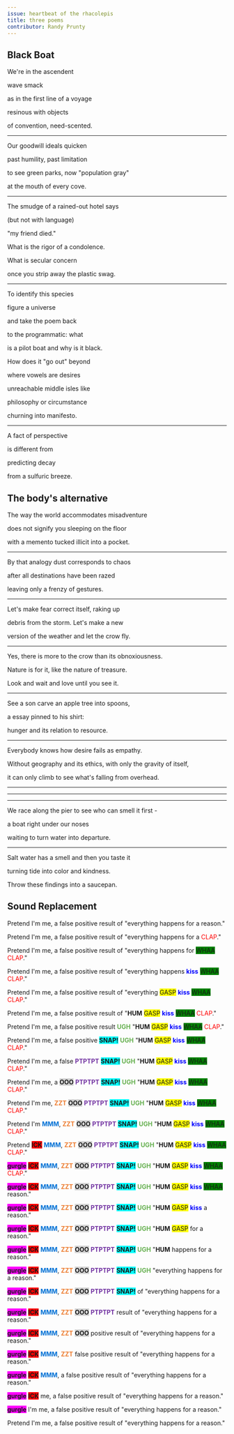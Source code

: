 ```yaml
---
issue: heartbeat of the rhacolepis
title: three poems
contributor: Randy Prunty
---
```


<style>
article p {
    padding-bottom: 1.2rem;
    padding-left: 1.5rem!important;
    text-indent: -1.5rem;
}
</style>

<h2 id="black-boat">Black Boat</h2>
<p>We're in the ascendent</p>
<p>wave smack</p>
<p>as in the first line of a voyage</p>
<p>resinous with objects</p>
<p>of convention, need-scented.</p>
<hr />
<p>Our goodwill ideals quicken</p>
<p>past humility, past limitation</p>
<p>to see green parks, now "population gray"</p>
<p>at the mouth of every cove.</p>
<hr />
<p>The smudge of a rained-out hotel says</p>
<p>(but not with language)</p>
<p>"my friend died."</p>
<p>What is the rigor of a condolence.</p>
<p>What is secular concern</p>
<p>once you strip away the plastic swag.</p>
<hr />
<p>To identify this species</p>
<p>figure a universe</p>
<p>and take the poem back</p>
<p>to the programmatic: what</p>
<p>is a pilot boat and why is it black.</p>
<p>How does it "go out" beyond</p>
<p>where vowels are desires</p>
<p>unreachable middle isles like</p>
<p>philosophy or circumstance</p>
<p>churning into manifesto.</p>
<hr />
<p>A fact of perspective</p>
<p>is different from</p>
<p>predicting decay</p>
<p>from a sulfuric breeze.</p>
<h2 id="the-bodys-alternative">The body's alternative</h2>
<p>The way the world accommodates misadventure</p>
<p>does not signify you sleeping on the floor</p>
<p>with a memento tucked illicit into a pocket.</p>
<hr />
<p>By that analogy dust corresponds to chaos</p>
<p>after all destinations have been razed</p>
<p>leaving only a frenzy of gestures.</p>
<hr />
<p>Let's make fear correct itself, raking up</p>
<p>debris from the storm. Let's make a new</p>
<p>version of the weather and let the crow fly.</p>
<hr />
<p>Yes, there is more to the crow than its obnoxiousness.</p>
<p>Nature is for it, like the nature of treasure.</p>
<p>Look and wait and love until you see it.</p>
<hr />
<p>See a son carve an apple tree into spoons,</p>
<p>a essay pinned to his shirt:</p>
<p>hunger and its relation to resource.</p>
<hr />
<p>Everybody knows how desire fails as empathy.</p>
<p>Without geography and its ethics, with only the gravity of
itself,</p>
<p>it can only climb to see what's falling from overhead.</p>
<hr />
<hr />
<hr />
<p>We race along the pier to see who can smell it first -</p>
<p>a boat right under our noses</p>
<p>waiting to turn water into departure.</p>
<hr />
<p>Salt water has a smell and then you taste it</p>
<p>turning tide into color and kindness.</p>
<p>Throw these findings into a saucepan.</p>
<h2 id="sound-replacement">Sound Replacement
</h2>
<p>Pretend I'm me, a false positive result of "everything happens for a
reason."</p>
<p>Pretend I'm me, a false positive result of "everything happens for a
<text style="color:red;">CLAP</text>."</p>
<p>Pretend I'm me, a false positive result of "everything happens for
<text style="background-color:green;">WHAA</text> <text style="color:red;">CLAP</text>."</p>
<p>Pretend I'm me, a false positive result of "everything happens
<strong style="color:blue;">kiss</strong> <text style="background-color:green;">WHAA</text> <text style="color:red;">CLAP</text>."</p>
<p>Pretend I'm me, a false positive result of "everything <text style="background-color:yellow;">GASP</text>
<strong style="color:blue;">kiss</strong> <text style="background-color:green;">WHAA</text> <text style="color:red;">CLAP</text>."</p>
<p>Pretend I'm me, a false positive result of "<strong>HUM</strong> <text style="background-color:yellow;">GASP</text>
<strong style="color:blue;">kiss</strong> <text style="background-color:green;">WHAA</text> <text style="color:red;">CLAP</text>."</p>
<p>Pretend I'm me, a false positive result <strong style="color:#66b050">UGH</strong>
"<strong>HUM</strong> <text style="background-color:yellow;">GASP</text> <strong style="color:blue;">kiss</strong> <text style="background-color:green;">WHAA</text> <text style="color:red;">CLAP</text>."</p>
<p>Pretend I'm me, a false positive <strong style="background-color:#00ffff;">SNAP!</strong>
<strong style="color:#66b050">UGH</strong> "<strong>HUM</strong> <text style="background-color:yellow;">GASP</text> <strong style="color:blue;">kiss</strong>
<text style="background-color:green;">WHAA</text> <text style="color:red;">CLAP</text>."</p>
<p>Pretend I'm me, a false <strong style="color:#7030a0;">PTPTPT</strong>
<strong style="background-color:#00ffff;">SNAP!</strong> <strong style="color:#66b050">UGH</strong> "<strong>HUM</strong> <text style="background-color:yellow;">GASP</text>
<strong style="color:blue;">kiss</strong> <text style="background-color:green;">WHAA</text> <text style="color:red;">CLAP</text>."</p>
<p>Pretend I'm me, a <strong style="background-color:#d3d3d3;">OOO</strong> <strong style="color:#7030a0;">PTPTPT</strong>
<strong style="background-color:#00ffff;">SNAP!</strong> <strong style="color:#66b050">UGH</strong> "<strong>HUM</strong> <text style="background-color:yellow;">GASP</text>
<strong style="color:blue;">kiss</strong> <text style="background-color:green;">WHAA</text> <text style="color:red;">CLAP</text>."</p>
<p>Pretend I'm me, <strong style="color:#ed7d31;">ZZT</strong> <strong style="background-color:#d3d3d3;">OOO</strong>
<strong style="color:#7030a0;">PTPTPT</strong> <strong style="background-color:#00ffff;">SNAP!</strong> <strong style="color:#66b050">UGH</strong>
"<strong>HUM</strong> <text style="background-color:yellow;">GASP</text> <strong style="color:blue;">kiss</strong> <text style="background-color:green;">WHAA</text> <text style="color:red;">CLAP</text>."</p>
<p>Pretend I'm <strong style="color:#0070d5">MMM</strong>, <strong style="color:#ed7d31;">ZZT</strong>
<strong style="background-color:#d3d3d3;">OOO</strong> <strong style="color:#7030a0;">PTPTPT</strong> <strong style="background-color:#00ffff;">SNAP!</strong>
<strong style="color:#66b050">UGH</strong> "<strong>HUM</strong> <text style="background-color:yellow;">GASP</text> <strong style="color:blue;">kiss</strong>
<text style="background-color:green;">WHAA</text> <text style="color:red;">CLAP</text>."</p>
<p>Pretend <strong style="background-color:#ff0000;">ICK</strong> <strong style="color:#0070d5">MMM</strong>,
<strong style="color:#ed7d31;">ZZT</strong> <strong style="background-color:#d3d3d3;">OOO</strong> <strong style="color:#7030a0;">PTPTPT</strong>
<strong style="background-color:#00ffff;">SNAP!</strong> <strong style="color:#66b050">UGH</strong> "<strong>HUM</strong> <text style="background-color:yellow;">GASP</text>
<strong style="color:blue;">kiss</strong> <text style="background-color:green;">WHAA</text> <text style="color:red;">CLAP</text>."</p>
<p><strong style="background-color:#ff00ff;">gurgle</strong> <strong style="background-color:#ff0000;">ICK</strong> <strong style="color:#0070d5">MMM</strong>,
<strong style="color:#ed7d31;">ZZT</strong> <strong style="background-color:#d3d3d3;">OOO</strong> <strong style="color:#7030a0;">PTPTPT</strong>
<strong style="background-color:#00ffff;">SNAP!</strong> <strong style="color:#66b050">UGH</strong> "<strong>HUM</strong> <text style="background-color:yellow;">GASP</text>
<strong style="color:blue;">kiss</strong> <text style="background-color:green;">WHAA</text> <text style="color:red;">CLAP</text>."</p>
<p><strong style="background-color:#ff00ff;">gurgle</strong> <strong style="background-color:#ff0000;">ICK</strong> <strong style="color:#0070d5">MMM</strong>,
<strong style="color:#ed7d31;">ZZT</strong> <strong style="background-color:#d3d3d3;">OOO</strong> <strong style="color:#7030a0;">PTPTPT</strong>
<strong style="background-color:#00ffff;">SNAP!</strong> <strong style="color:#66b050">UGH</strong> "<strong>HUM</strong> <text style="background-color:yellow;">GASP</text>
<strong style="color:blue;">kiss</strong> <text style="background-color:green;">WHAA</text> reason."</p>
<p><strong style="background-color:#ff00ff;">gurgle</strong> <strong style="background-color:#ff0000;">ICK</strong> <strong style="color:#0070d5">MMM</strong>,
<strong style="color:#ed7d31;">ZZT</strong> <strong style="background-color:#d3d3d3;">OOO</strong> <strong style="color:#7030a0;">PTPTPT</strong>
<strong style="background-color:#00ffff;">SNAP!</strong> <strong style="color:#66b050">UGH</strong> "<strong>HUM</strong> <text style="background-color:yellow;">GASP</text>
<strong style="color:blue;">kiss</strong> a reason."</p>
<p><strong style="background-color:#ff00ff;">gurgle</strong> <strong style="background-color:#ff0000;">ICK</strong> <strong style="color:#0070d5">MMM</strong>,
<strong style="color:#ed7d31;">ZZT</strong> <strong style="background-color:#d3d3d3;">OOO</strong> <strong style="color:#7030a0;">PTPTPT</strong>
<strong style="background-color:#00ffff;">SNAP!</strong> <strong style="color:#66b050">UGH</strong> "<strong>HUM</strong> <text style="background-color:yellow;">GASP</text>
for a reason."</p>
<p><strong style="background-color:#ff00ff;">gurgle</strong> <strong style="background-color:#ff0000;">ICK</strong> <strong style="color:#0070d5">MMM</strong>,
<strong style="color:#ed7d31;">ZZT</strong> <strong style="background-color:#d3d3d3;">OOO</strong> <strong style="color:#7030a0;">PTPTPT</strong>
<strong style="background-color:#00ffff;">SNAP!</strong> <strong style="color:#66b050">UGH</strong> "<strong>HUM</strong>
happens for a reason."</p>
<p><strong style="background-color:#ff00ff;">gurgle</strong> <strong style="background-color:#ff0000;">ICK</strong> <strong style="color:#0070d5">MMM</strong>,
<strong style="color:#ed7d31;">ZZT</strong> <strong style="background-color:#d3d3d3;">OOO</strong> <strong style="color:#7030a0;">PTPTPT</strong>
<strong style="background-color:#00ffff;">SNAP!</strong> <strong style="color:#66b050">UGH</strong> "everything happens for a
reason."</p>
<p><strong style="background-color:#ff00ff;">gurgle</strong> <strong style="background-color:#ff0000;">ICK</strong> <strong style="color:#0070d5">MMM</strong>,
<strong style="color:#ed7d31;">ZZT</strong> <strong style="background-color:#d3d3d3;">OOO</strong> <strong style="color:#7030a0;">PTPTPT</strong>
<strong style="background-color:#00ffff;">SNAP!</strong> of "everything happens for a reason."</p>
<p><strong style="background-color:#ff00ff;">gurgle</strong> <strong style="background-color:#ff0000;">ICK</strong> <strong style="color:#0070d5">MMM</strong>,
<strong style="color:#ed7d31;">ZZT</strong> <strong style="background-color:#d3d3d3;">OOO</strong> <strong style="color:#7030a0;">PTPTPT</strong> result
of "everything happens for a reason."</p>
<p><strong style="background-color:#ff00ff;">gurgle</strong> <strong style="background-color:#ff0000;">ICK</strong> <strong style="color:#0070d5">MMM</strong>,
<strong style="color:#ed7d31;">ZZT</strong> <strong style="background-color:#d3d3d3;">OOO</strong> positive result of "everything
happens for a reason."</p>
<p><strong style="background-color:#ff00ff;">gurgle</strong> <strong style="background-color:#ff0000;">ICK</strong> <strong style="color:#0070d5">MMM</strong>,
<strong style="color:#ed7d31;">ZZT</strong> false positive result of "everything happens for a
reason."</p>
<p><strong style="background-color:#ff00ff;">gurgle</strong> <strong style="background-color:#ff0000;">ICK</strong> <strong style="color:#0070d5">MMM</strong>, a
false positive result of "everything happens for a reason."</p>
<p><strong style="background-color:#ff00ff;">gurgle</strong> <strong style="background-color:#ff0000;">ICK</strong> me, a false positive
result of "everything happens for a reason."</p>
<p><strong style="background-color:#ff00ff;">gurgle</strong> I'm me, a false positive result of
"everything happens for a reason."</p>
<p>Pretend I'm me, a false positive result of "everything happens for a
reason."</p>
